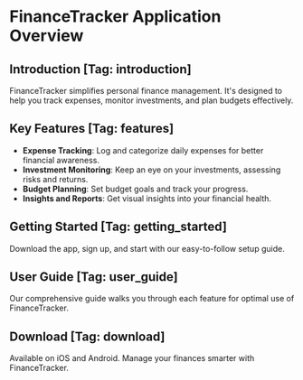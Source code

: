 # FinanceTracker Application Overview

## Introduction [Tag: introduction]
FinanceTracker simplifies personal finance management. It's designed to help you track expenses, monitor investments, and plan budgets effectively.

## Key Features [Tag: features]
- **Expense Tracking**: Log and categorize daily expenses for better financial awareness.
- **Investment Monitoring**: Keep an eye on your investments, assessing risks and returns.
- **Budget Planning**: Set budget goals and track your progress.
- **Insights and Reports**: Get visual insights into your financial health.

## Getting Started [Tag: getting_started]
Download the app, sign up, and start with our easy-to-follow setup guide.

## User Guide [Tag: user_guide]
Our comprehensive guide walks you through each feature for optimal use of FinanceTracker.

## Download [Tag: download]
Available on iOS and Android. Manage your finances smarter with FinanceTracker.
